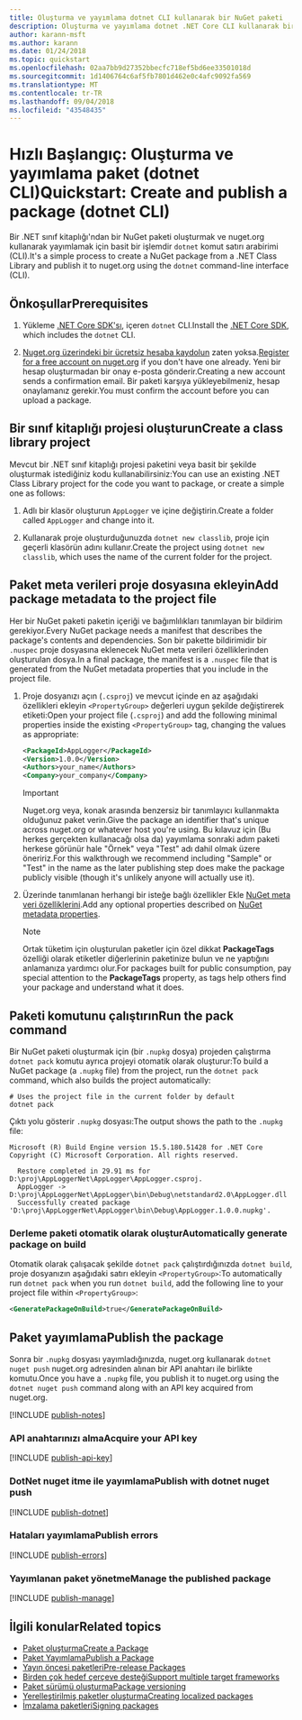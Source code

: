 ```yaml
---
title: Oluşturma ve yayımlama dotnet CLI kullanarak bir NuGet paketi
description: Oluşturma ve yayımlama dotnet .NET Core CLI kullanarak bir NuGet paketi bir gözden geçirme Öğreticisi.
author: karann-msft
ms.author: karann
ms.date: 01/24/2018
ms.topic: quickstart
ms.openlocfilehash: 02aa7bb9d27352bbecfc718ef5bd6ee33501018d
ms.sourcegitcommit: 1d1406764c6af5fb7801d462e0c4afc9092fa569
ms.translationtype: MT
ms.contentlocale: tr-TR
ms.lasthandoff: 09/04/2018
ms.locfileid: "43548435"
---
```

# <a name="quickstart-create-and-publish-a-package-dotnet-cli"></a><span data-ttu-id="dda96-103">Hızlı Başlangıç: Oluşturma ve yayımlama paket (dotnet CLI)</span><span class="sxs-lookup"><span data-stu-id="dda96-103">Quickstart: Create and publish a package (dotnet CLI)</span></span>

<span data-ttu-id="dda96-104">Bir .NET sınıf kitaplığı'ndan bir NuGet paketi oluşturmak ve nuget.org kullanarak yayımlamak için basit bir işlemdir `dotnet` komut satırı arabirimi (CLI).</span><span class="sxs-lookup"><span data-stu-id="dda96-104">It's a simple process to create a NuGet package from a .NET Class Library and publish it to nuget.org using the `dotnet` command-line interface (CLI).</span></span>

## <a name="prerequisites"></a><span data-ttu-id="dda96-105">Önkoşullar</span><span class="sxs-lookup"><span data-stu-id="dda96-105">Prerequisites</span></span>

1. <span data-ttu-id="dda96-106">Yükleme [.NET Core SDK'sı](https://www.microsoft.com/net/download/), içeren `dotnet` CLI.</span><span class="sxs-lookup"><span data-stu-id="dda96-106">Install the [.NET Core SDK](https://www.microsoft.com/net/download/), which includes the `dotnet` CLI.</span></span>

1. <span data-ttu-id="dda96-107">[Nuget.org üzerindeki bir ücretsiz hesaba kaydolun](https://www.nuget.org/users/account/LogOn?returnUrl=%2F) zaten yoksa.</span><span class="sxs-lookup"><span data-stu-id="dda96-107">[Register for a free account on nuget.org](https://www.nuget.org/users/account/LogOn?returnUrl=%2F) if you don't have one already.</span></span> <span data-ttu-id="dda96-108">Yeni bir hesap oluşturmadan bir onay e-posta gönderir.</span><span class="sxs-lookup"><span data-stu-id="dda96-108">Creating a new account sends a confirmation email.</span></span> <span data-ttu-id="dda96-109">Bir paketi karşıya yükleyebilmeniz, hesap onaylamanız gerekir.</span><span class="sxs-lookup"><span data-stu-id="dda96-109">You must confirm the account before you can upload a package.</span></span>

## <a name="create-a-class-library-project"></a><span data-ttu-id="dda96-110">Bir sınıf kitaplığı projesi oluşturun</span><span class="sxs-lookup"><span data-stu-id="dda96-110">Create a class library project</span></span>

<span data-ttu-id="dda96-111">Mevcut bir .NET sınıf kitaplığı projesi paketini veya basit bir şekilde oluşturmak istediğiniz kodu kullanabilirsiniz:</span><span class="sxs-lookup"><span data-stu-id="dda96-111">You can use an existing .NET Class Library project for the code you want to package, or create a simple one as follows:</span></span>

1. <span data-ttu-id="dda96-112">Adlı bir klasör oluşturun `AppLogger` ve içine değiştirin.</span><span class="sxs-lookup"><span data-stu-id="dda96-112">Create a folder called `AppLogger` and change into it.</span></span>

1. <span data-ttu-id="dda96-113">Kullanarak proje oluşturduğunuzda `dotnet new classlib`, proje için geçerli klasörün adını kullanır.</span><span class="sxs-lookup"><span data-stu-id="dda96-113">Create the project using `dotnet new classlib`, which uses the name of the current folder for the project.</span></span>

## <a name="add-package-metadata-to-the-project-file"></a><span data-ttu-id="dda96-114">Paket meta verileri proje dosyasına ekleyin</span><span class="sxs-lookup"><span data-stu-id="dda96-114">Add package metadata to the project file</span></span>

<span data-ttu-id="dda96-115">Her bir NuGet paketi paketin içeriği ve bağımlılıkları tanımlayan bir bildirim gerekiyor.</span><span class="sxs-lookup"><span data-stu-id="dda96-115">Every NuGet package needs a manifest that describes the package's contents and dependencies.</span></span> <span data-ttu-id="dda96-116">Son bir pakette bildirimidir bir `.nuspec` proje dosyasına eklenecek NuGet meta verileri özelliklerinden oluşturulan dosya.</span><span class="sxs-lookup"><span data-stu-id="dda96-116">In a final package, the manifest is a `.nuspec` file that is generated from the NuGet metadata properties that you include in the project file.</span></span>

1. <span data-ttu-id="dda96-117">Proje dosyanızı açın (`.csproj`) ve mevcut içinde en az aşağıdaki özellikleri ekleyin `<PropertyGroup>` değerleri uygun şekilde değiştirerek etiketi:</span><span class="sxs-lookup"><span data-stu-id="dda96-117">Open your project file (`.csproj`) and add the following minimal properties inside the existing `<PropertyGroup>` tag, changing the values as appropriate:</span></span>

    ```xml
    <PackageId>AppLogger</PackageId>
    <Version>1.0.0</Version>
    <Authors>your_name</Authors>
    <Company>your_company</Company>
    ```

    > [!Important]
    > <span data-ttu-id="dda96-118">Nuget.org veya, konak arasında benzersiz bir tanımlayıcı kullanmakta olduğunuz paket verin.</span><span class="sxs-lookup"><span data-stu-id="dda96-118">Give the package an identifier that's unique across nuget.org or whatever host you're using.</span></span> <span data-ttu-id="dda96-119">Bu kılavuz için (Bu herkes gerçekten kullanacağı olsa da) yayımlama sonraki adım paketi herkese görünür hale "Örnek" veya "Test" adı dahil olmak üzere öneririz.</span><span class="sxs-lookup"><span data-stu-id="dda96-119">For this walkthrough we recommend including "Sample" or "Test" in the name as the later publishing step does make the package publicly visible (though it's unlikely anyone will actually use it).</span></span>

1. <span data-ttu-id="dda96-120">Üzerinde tanımlanan herhangi bir isteğe bağlı özellikler Ekle [NuGet meta veri özelliklerini](/dotnet/core/tools/csproj#nuget-metadata-properties).</span><span class="sxs-lookup"><span data-stu-id="dda96-120">Add any optional properties described on [NuGet metadata properties](/dotnet/core/tools/csproj#nuget-metadata-properties).</span></span>

    > [!Note]
    > <span data-ttu-id="dda96-121">Ortak tüketim için oluşturulan paketler için özel dikkat **PackageTags** özelliği olarak etiketler diğerlerinin paketinize bulun ve ne yaptığını anlamanıza yardımcı olur.</span><span class="sxs-lookup"><span data-stu-id="dda96-121">For packages built for public consumption, pay special attention to the **PackageTags** property, as tags help others find your package and understand what it does.</span></span>

## <a name="run-the-pack-command"></a><span data-ttu-id="dda96-122">Paketi komutunu çalıştırın</span><span class="sxs-lookup"><span data-stu-id="dda96-122">Run the pack command</span></span>

<span data-ttu-id="dda96-123">Bir NuGet paketi oluşturmak için (bir `.nupkg` dosya) projeden çalıştırma `dotnet pack` komutu ayrıca projeyi otomatik olarak oluşturur:</span><span class="sxs-lookup"><span data-stu-id="dda96-123">To build a NuGet package (a `.nupkg` file) from the project, run the `dotnet pack` command, which also builds the project automatically:</span></span>

```cli
# Uses the project file in the current folder by default
dotnet pack
```

<span data-ttu-id="dda96-124">Çıktı yolu gösterir `.nupkg` dosyası:</span><span class="sxs-lookup"><span data-stu-id="dda96-124">The output shows the path to the `.nupkg` file:</span></span>

```output
Microsoft (R) Build Engine version 15.5.180.51428 for .NET Core
Copyright (C) Microsoft Corporation. All rights reserved.

  Restore completed in 29.91 ms for D:\proj\AppLoggerNet\AppLogger\AppLogger.csproj.
  AppLogger -> D:\proj\AppLoggerNet\AppLogger\bin\Debug\netstandard2.0\AppLogger.dll
  Successfully created package 'D:\proj\AppLoggerNet\AppLogger\bin\Debug\AppLogger.1.0.0.nupkg'.
```

### <a name="automatically-generate-package-on-build"></a><span data-ttu-id="dda96-125">Derleme paketi otomatik olarak oluştur</span><span class="sxs-lookup"><span data-stu-id="dda96-125">Automatically generate package on build</span></span>

<span data-ttu-id="dda96-126">Otomatik olarak çalışacak şekilde `dotnet pack` çalıştırdığınızda `dotnet build`, proje dosyanızın aşağıdaki satırı ekleyin `<PropertyGroup>`:</span><span class="sxs-lookup"><span data-stu-id="dda96-126">To automatically run `dotnet pack` when you run `dotnet build`, add the following line to your project file within `<PropertyGroup>`:</span></span>

```xml
<GeneratePackageOnBuild>true</GeneratePackageOnBuild>
```

## <a name="publish-the-package"></a><span data-ttu-id="dda96-127">Paket yayımlama</span><span class="sxs-lookup"><span data-stu-id="dda96-127">Publish the package</span></span>

<span data-ttu-id="dda96-128">Sonra bir `.nupkg` dosyası yayımladığınızda, nuget.org kullanarak `dotnet nuget push` nuget.org adresinden alınan bir API anahtarı ile birlikte komutu.</span><span class="sxs-lookup"><span data-stu-id="dda96-128">Once you have a `.nupkg` file, you publish it to nuget.org using the `dotnet nuget push` command along with an API key acquired from nuget.org.</span></span>

[!INCLUDE [publish-notes](includes/publish-notes.md)]

### <a name="acquire-your-api-key"></a><span data-ttu-id="dda96-129">API anahtarınızı alma</span><span class="sxs-lookup"><span data-stu-id="dda96-129">Acquire your API key</span></span>

[!INCLUDE [publish-api-key](includes/publish-api-key.md)]

### <a name="publish-with-dotnet-nuget-push"></a><span data-ttu-id="dda96-130">DotNet nuget itme ile yayımlama</span><span class="sxs-lookup"><span data-stu-id="dda96-130">Publish with dotnet nuget push</span></span>

[!INCLUDE [publish-dotnet](includes/publish-dotnet.md)]

### <a name="publish-errors"></a><span data-ttu-id="dda96-131">Hataları yayımlama</span><span class="sxs-lookup"><span data-stu-id="dda96-131">Publish errors</span></span>

[!INCLUDE [publish-errors](includes/publish-errors.md)]

### <a name="manage-the-published-package"></a><span data-ttu-id="dda96-132">Yayımlanan paket yönetme</span><span class="sxs-lookup"><span data-stu-id="dda96-132">Manage the published package</span></span>

[!INCLUDE [publish-manage](includes/publish-manage.md)]

## <a name="related-topics"></a><span data-ttu-id="dda96-133">İlgili konular</span><span class="sxs-lookup"><span data-stu-id="dda96-133">Related topics</span></span>

- [<span data-ttu-id="dda96-134">Paket oluşturma</span><span class="sxs-lookup"><span data-stu-id="dda96-134">Create a Package</span></span>](../create-packages/creating-a-package.md)
- [<span data-ttu-id="dda96-135">Paket Yayımlama</span><span class="sxs-lookup"><span data-stu-id="dda96-135">Publish a Package</span></span>](../create-packages/publish-a-package.md)
- [<span data-ttu-id="dda96-136">Yayın öncesi paketleri</span><span class="sxs-lookup"><span data-stu-id="dda96-136">Pre-release Packages</span></span>](../create-packages/Prerelease-Packages.md)
- [<span data-ttu-id="dda96-137">Birden çok hedef çerçeve desteği</span><span class="sxs-lookup"><span data-stu-id="dda96-137">Support multiple target frameworks</span></span>](../create-packages/supporting-multiple-target-frameworks.md)
- [<span data-ttu-id="dda96-138">Paket sürümü oluşturma</span><span class="sxs-lookup"><span data-stu-id="dda96-138">Package versioning</span></span>](../reference/package-versioning.md)
- [<span data-ttu-id="dda96-139">Yerelleştirilmiş paketler oluşturma</span><span class="sxs-lookup"><span data-stu-id="dda96-139">Creating localized packages</span></span>](../create-packages/creating-localized-packages.md)
- [<span data-ttu-id="dda96-140">İmzalama paketleri</span><span class="sxs-lookup"><span data-stu-id="dda96-140">Signing packages</span></span>](../create-packages/Sign-a-package.md)
